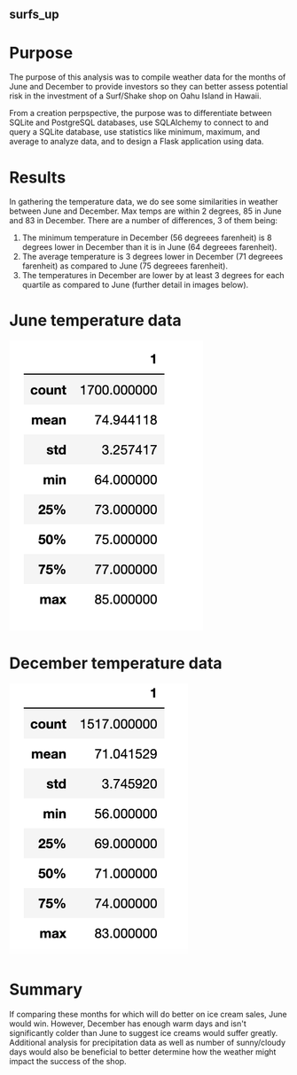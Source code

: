 ## surfs_up

# Purpose
The purpose of this analysis was to compile weather data for the months of June and December to provide investors so they can better assess potential risk in the investment of a Surf/Shake shop on Oahu Island in Hawaii. 

From a creation perpspective, the purpose was to differentiate between SQLite and PostgreSQL databases, use SQLAlchemy to connect to and query a SQLite database, use statistics like minimum, maximum, and average to analyze data, and to design a Flask application using data.

# Results
In gathering the temperature data, we do see some similarities in weather between June and December. Max temps are within 2 degrees, 85 in June and 83 in December. There are a number of differences, 3 of them being: 

1. The minimum temperature in December (56 degreees farenheit) is 8 degrees lower in December than it is in June (64 degreees farenheit). 
2. The average temperature is 3 degrees lower in December (71 degreees farenheit) as compared to June (75 degreees farenheit).
3. The temperatures in December are lower by at least 3 degrees for each quartile as compared to June (further detail in images below). 
# June temperature data
![alt text](https://github.com/Jgray353/surfs_up/blob/main/June_temp_stats.png)

# December temperature data
![alt text](https://github.com/Jgray353/surfs_up/blob/main/December_temp_stats.png)

# Summary 
If comparing these months for which will do better on ice cream sales, June would win. However, December has enough warm days and isn't significantly colder than June to suggest ice creams would suffer greatly. Additional analysis for precipitation data as well as number of sunny/cloudy days would also be beneficial to better determine how the weather might impact the success of the shop. 
